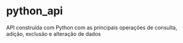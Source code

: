 # python_api
API construída com Python com as principais operações de consulta, adição, exclusão e alteração de dados
